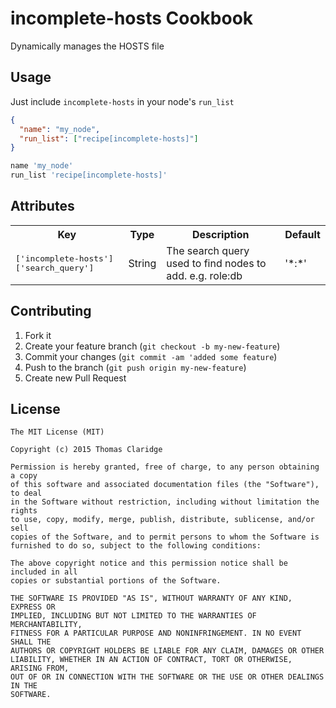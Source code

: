 # incomplete-hosts Cookbook
Dynamically manages the HOSTS file


## Usage
Just include `incomplete-hosts` in your node's `run_list`

```json
{
  "name": "my_node",
  "run_list": ["recipe[incomplete-hosts]"]
}
```

```ruby
name 'my_node'
run_list 'recipe[incomplete-hosts]'
```


## Attributes
<table>
  <tr>
    <th>Key</th>
    <th>Type</th>
    <th>Description</th>
    <th>Default</th>
  </tr>
  <tr>
    <td><tt>['incomplete-hosts']['search_query']</tt></td>
    <td>String</td>
    <td>The search query used to find nodes to add. e.g. role:db</td>
    <td>'*:*'</td>
  </tr>
</table>


## Contributing

1. Fork it
2. Create your feature branch (`git checkout -b my-new-feature`)
3. Commit your changes (`git commit -am 'added some feature`)
4. Push to the branch (`git push origin my-new-feature`)
5. Create new Pull Request


## License 

```text
The MIT License (MIT)

Copyright (c) 2015 Thomas Claridge

Permission is hereby granted, free of charge, to any person obtaining a copy
of this software and associated documentation files (the "Software"), to deal
in the Software without restriction, including without limitation the rights
to use, copy, modify, merge, publish, distribute, sublicense, and/or sell
copies of the Software, and to permit persons to whom the Software is
furnished to do so, subject to the following conditions:

The above copyright notice and this permission notice shall be included in all
copies or substantial portions of the Software.

THE SOFTWARE IS PROVIDED "AS IS", WITHOUT WARRANTY OF ANY KIND, EXPRESS OR
IMPLIED, INCLUDING BUT NOT LIMITED TO THE WARRANTIES OF MERCHANTABILITY,
FITNESS FOR A PARTICULAR PURPOSE AND NONINFRINGEMENT. IN NO EVENT SHALL THE
AUTHORS OR COPYRIGHT HOLDERS BE LIABLE FOR ANY CLAIM, DAMAGES OR OTHER
LIABILITY, WHETHER IN AN ACTION OF CONTRACT, TORT OR OTHERWISE, ARISING FROM,
OUT OF OR IN CONNECTION WITH THE SOFTWARE OR THE USE OR OTHER DEALINGS IN THE
SOFTWARE.
```
